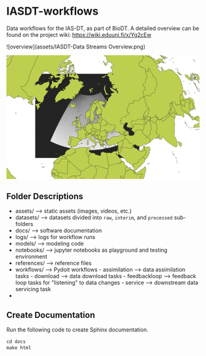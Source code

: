 # IASDT-workflows

Data workflows for the IAS-DT, as part of BioDT.
A detailed overview can be found on the project wiki: https://wiki.eduuni.fi/x/Yg2cEw

![overview](assets/IASDT-Data Streams Overview.png)

![sample](assets/CHELSA-studyarea.jpeg)

## Folder Descriptions
- assets/ --> static assets (images, videos, etc.)
- datasets/ --> datasets divided into `raw`, `interim`, and `processed` sub-folders 
- docs/ --> software documentation
- logs/ --> logs for workflow runs
- models/ --> modeling code
- notebooks/ --> jupyter notebooks as playground and testing environment
- references/ --> reference files
- workflows/ --> Pydoit workflows
        - assimilation --> data assimilation tasks
        - download --> data download tasks
        - feedbackloop --> feedback loop tasks for "listening" to data changes
        - service --> downstream data servicing task 
- 

## Create Documentation
Run the following code to create Sphinx documentation.
```
cd docs
make html
```

